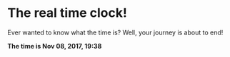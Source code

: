 # The real time clock!

Ever wanted to know what the time is? Well, your journey is about to end!

**The time is Nov 08, 2017, 19:38**